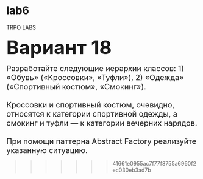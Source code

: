 # lab6
TRPO LABS

<span style="font-size: 50px;">**Вариант 18**</span>

<span style="font-size: 20px;">
Разработайте следующие иерархии классов: 
1) «Обувь» («Кроссовки», «Туфли»),
2) «Одежда» («Спортивный костюм», «Смокинг»). <br><br>
Кроссовки и спортивный костюм, очевидно, относятся к категории спортивной одежды,
а смокинг и туфли — к категории вечерних нарядов.<br><br>
При помощи паттерна Abstract Factory реализуйте указанную ситуацию.
</span>

>>>>>>> 41661e0955ac7f77f8755a6960f2ec030eb3ad7b
